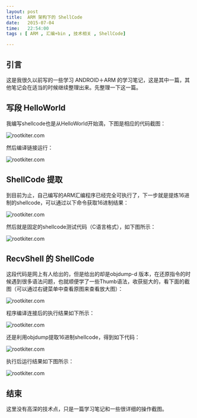 ```yaml
---
layout: post
title:  ARM 架构下的 ShellCode
date:   2015-07-04
time:   22:54:00
tags : [ ARM , 汇编+bin , 技术相关 , ShellCode]

---
```


## 引言
这是我很久以前写的一些学习 ANDROID＋ARM 的学习笔记，这是其中一篇，其他笔记会在适当的时候继续整理出来。先整理一下这一篇。

## 写段 HelloWorld

我编写shellcode也是从HelloWorld开始滴，下图是相应的代码截图：

![rootkiter.com](http://rootkiter.com/images/2015_07_04_19_25/1.png)

然后编译链接运行：


![rootkiter.com](http://rootkiter.com/images/2015_07_04_19_25/2.png)

## ShellCode 提取
到目前为止，自己编写的ARM汇编程序已经完全可执行了，下一步就是提炼16进制的shellcode，可以通过以下命令获取16进制结果：


![rootkiter.com](http://rootkiter.com/images/2015_07_04_19_25/3.png)

然后就是固定的shellcode测试代码（C语言格式），如下图所示：


![rootkiter.com](http://rootkiter.com/images/2015_07_04_19_25/4.png)

## RecvShell 的 ShellCode
这段代码是网上有人给出的，但是给出的却是objdump-d 版本，在还原指令的时候遇到很多语法问题，也就顺便学了一些Thumb语法，收获挺大的，看下面的截图（可以通过右键菜单中查看原图来查看放大图）：


![rootkiter.com](http://rootkiter.com/images/2015_07_04_19_25/5.png)

程序编译连接后的执行结果如下所示：


![rootkiter.com](http://rootkiter.com/images/2015_07_04_19_25/6.png)

还是利用objdump提取16进制shellcode，得到如下代码：


![rootkiter.com](http://rootkiter.com/images/2015_07_04_19_25/7.png)

执行后运行结果如下图所示：


![rootkiter.com](http://rootkiter.com/images/2015_07_04_19_25/8.png)

## 结束
这里没有高深的技术点，只是一篇学习笔记和一些很详细的操作截图。

